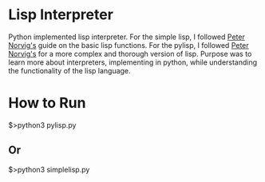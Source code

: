 # Lisp Interpreter

Python implemented lisp interpreter. For the simple lisp, I followed [Peter Norvig's](http://norvig.com/lispy.html) guide on the basic lisp functions. For the pylisp, I followed [Peter Norvig's](http://norvig.com/lispy2.html) for a more complex and thorough version of lisp. Purpose was to learn more about interpreters, implementing in python, while understanding the functionality of the lisp language.

# How to Run
$>python3 pylisp.py  

## Or  

$>python3 simplelisp.py

